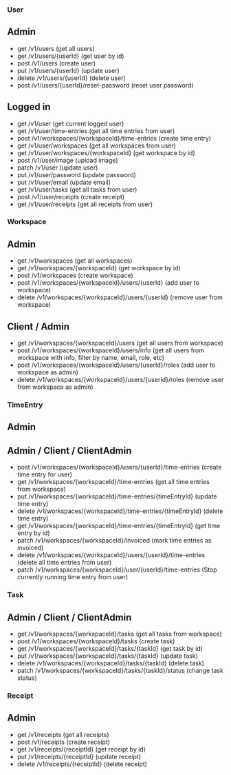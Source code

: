 ### User

## Admin

- get /v1/users (get all users)
- get /v1/users/{userId} (get user by id)
- post /v1/users (create user)
- put /v1/users/{userId} (update user)
- delete /v1/users/{userId} (delete user)
- post /v1/users/{userId}/reset-password (reset user password)

## Logged in

- get /v1/user (get current logged user)
- get /v1/user/time-entries (get all time entries from user)
- post /v1/workspaces/{workspaceId}/time-entries (create time entry)
- get /v1/user/workspaces (get all workspaces from user)
- get /v1/user/workspaces/{workspaceId} (get workspace by id)
- post /v1/user/image (upload image)
- patch /v1/user (update user)
- put /v1/user/password (update password)
- put /v1/user/email (update email)
- get /v1/user/tasks (get all tasks from user)
- post /v1/user/receipts (create receipt)
- get /v1/user/receipts (get all receipts from user)

### Workspace

## Admin

- get /v1/workspaces (get all workspaces)
- get /v1/workspaces/{workspaceId} (get workspace by id)
- post /v1/workspaces (create workspace)
- post /v1/workspaces/{workspaceId}/users/{userId} (add user to workspace)
- delete /v1/workspaces/{workspaceId}/users/{userId} (remove user from workspace)

## Client / Admin

- get /v1/workspaces/{workspaceId}/users (get all users from workspace)
- post /v1/workspaces/{workspaceId}/users/info (get all users from workspace with info, filter by name, email, role, etc)
- post /v1/workspaces/{workspaceId}/users/{userId}/roles (add user to workspace as admin)
- delete /v1/workspaces/{workspaceId}/users/{userId}/roles (remove user from workspace as admin)

### TimeEntry

## Admin

## Admin / Client / ClientAdmin

- post /v1/workspaces/{workspaceId}/users/{userId}/time-entries (create time entry for user)
- get /v1/workspaces/{workspaceId}/time-entries (get all time entries from workspace)
- put /v1/workspaces/{workspaceId}/time-entries/{timeEntryId} (update time entry)
- delete /v1/workspaces/{workspaceId}/time-entries/{timeEntryId} (delete time entry)
- get /v1/workspaces/{workspaceId}/time-entries/{timeEntryId} (get time entry by id)
- patch /v1/workspaces/{workspaceId}/invoiced (mark time entries as invoiced)
- delete /v1/workspaces/{workspaceId}/users/{userId}/time-entries (delete all time entries from user)
- patch /v1/workspaces/{workspaceId}/user/{userId}/time-entries (Stop currently running time entry from user)

### Task

## Admin / Client / ClientAdmin

- get /v1/workspaces/{workspaceId}/tasks (get all tasks from workspace)
- post /v1/workspaces/{workspaceId}/tasks (create task)
- get /v1/workspaces/{workspaceId}/tasks/{taskId} (get task by id)
- put /v1/workspaces/{workspaceId}/tasks/{taskId} (update task)
- delete /v1/workspaces/{workspaceId}/tasks/{taskId} (delete task)
- patch /v1/workspaces/{workspaceId}/tasks/{taskId}/status (change task status)

### Receipt

## Admin

- get /v1/receipts (get all receipts)
- post /v1/receipts (create receipt)
- get /v1/receipts/{receiptId} (get receipt by id)
- put /v1/receipts/{receiptId} (update receipt)
- delete /v1/receipts/{receiptId} (delete receipt)
